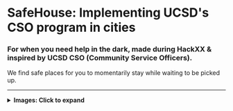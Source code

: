 # SafeHouse: Implementing UCSD's CSO program in cities

<h3>
For when you need help in the dark, made during HackXX & inspired by UCSD CSO (Community Service Officers).
</h3>
We find safe places for you to momentarily stay while waiting to be picked up.
<hr/>
<details>
<summary><strong>Images: Click to expand</strong></summary>
<div align="center">
<img src="https://challengepost-s3-challengepost.netdna-ssl.com/photos/production/software_photos/000/794/835/datas/gallery.jpg" />
<img src="https://challengepost-s3-challengepost.netdna-ssl.com/photos/production/software_photos/000/794/928/datas/gallery.jpg" />
<img src="https://challengepost-s3-challengepost.netdna-ssl.com/photos/production/software_photos/000/794/929/datas/gallery.jpg" />
</div>
</details>

